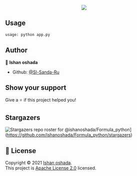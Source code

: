 

<p align="center">
  <img src="https://raw.githubusercontent.com/Ishanoshada/Formula_python/main/IMG_20230624_223401.jpg">
</p>


## Usage

```sh
usage: python app.py 
```

## Author

👤 **Ishan oshada**

* Github: [@Sl-Sanda-Ru](https://github.com/ishanoshada)

## Show your support

Give a ⭐️ if this project helped you!

## Stargazers
![Stargazers repo roster for @ishanoshada/Formula_python](https://reporoster.com/stars/dark/ishanoshada/Formula_python)](https://github.com/ishanoshada/Formula_python/stargazers)

## 📝 License

Copyright © 2021 [Ishan oshada](https://github.com/ishanoshada).<br />
This project is [Apache License 2.0](https://raw.githubusercontent.com/ishanoshada/Formula_python/main/LICENSE) licensed.

